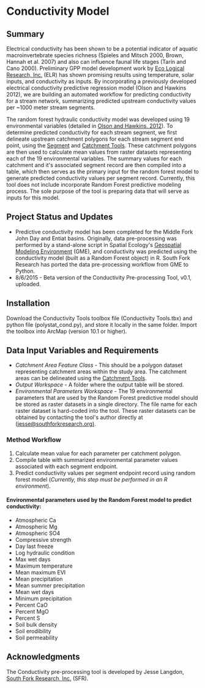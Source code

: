 # Conductivity Model

## Summary

Electrical conductivity has been shown to be a potential indicator of aquatic macroinvertebrate species richness (Spieles and Mitsch 2000, Brown, Hannah et al. 2007) and also can influence faunal life stages (Tarín and Cano 2000).  Preliminary GPP model development work by [Eco Logical Research, Inc.](https://sites.google.com/a/ecologicalresearch.net/ecologicalreseach-net/) (ELR) has shown promising results using temperature, solar inputs, and conductivity as inputs. By incorporating a previously developed electrical conductivity predictive regression model (Olson and Hawkins 2012), we are building an automated workflow for predicting conductivity for a stream network, summarizing predicted upstream conductivity values per ~1000 meter stream segments. 

The random forest hydraulic conductivity model was developed using 19 environmental variables (detailed in [Olson and Hawkins, 2012](http://onlinelibrary.wiley.com/doi/10.1029/2011WR011088/abstract)).  To determine predicted conductivity for each stream segment, we first delineate upstream catchment polygons for each stream segment end point, using the [Segment](http://github.com/jesselangdon/segment_tool) and [Catchment Tools](http://github.com/jesselangdon/catchment_tool). These catchment polygons are then used to calculate mean values from raster datasets representing each of the 19 environmental variables.  The summary values for each catchment and it's associated segment record are then compiled into a table, which then serves as the primary input for the random forest model to generate predicted conductivity values per segment record.  Currently, this tool does not include incorporate Random Forest predictive modeling process. The sole purpose of the tool is preparing data that will serve as inputs for this model.

## Project Status and Updates

* Predictive conductivity model has been completed for the Middle Fork John Day and Entiat basins.  Originally, data pre-processing was performed by a stand-alone script in Spatial Ecology's [Geospatial Modeling Environment](http://www.spatialecology.com/gme/) (GME), and conductivity was predicted using the conductivity model (built as a Random Forest object) in R. South Fork Research has ported the data pre-processing workflow from GME to Python.  
* 8/6/2015 - Beta version of the Conductivity Pre-processing Tool, v0.1, uploaded.

## Installation
Download the Conductivity Tools toolbox file (Conductivity Tools.tbx) and python file (polystat_cond.py), and store it locally in the same folder.  Import the toolbox into ArcMap (version 10.1 or higher).

## Data Input Variables and Requirements
* *Catchment Area Feature Class* - This should be a polygon dataset representing catchment areas within the study area.  The catchment areas can be delineated using the [Catchment Tools](http://github.com/jesselangdon/catchment_tool).
* *Output Workspace* - A folder where the output table will be stored.
* *Environmental Parameters Workspace* - The 19 environmental parameters that are used by the Random Forest predictive model should be stored as raster datasets in a single directory. The file name for each raster dataset is hard-coded into the tool. These raster datasets can be obtained by contacting the tool's author directly at ([jesse@southforkresearch.org)](jesse@southforkresearch.org).

### Method Workflow
1.  Calculate mean value for each parameter per catchment polygon.
2.  Compile table with summarized environmental parameter values associated with each segment endpoint.
3.  Predict conductivity values per segment endpoint record using random forest model (_Currently, this step must be performed in an R environment_).

#### Environmental parameters used by the Random Forest model to predict conductivity:
* Atmospheric Ca
* Atmospheric Mg
* Atmospheric SO4
* Compressive strength
* Day last freeze
* Log hydraulic condition
* Max wet days
* Maximum temperature
* Mean maximum EVI
* Mean precipitation
* Mean summer precipitation
* Mean wet days
* Minimum precipitation
* Percent CaO
* Percent MgO
* Percent S
* Soil bulk density
* Soil erodibility
* Soil permeability

## Acknowledgments

The Conductivity pre-processing tool is developed by Jesse Langdon, [South Fork Research, Inc.](http://southforkresearch.org) (SFR).
